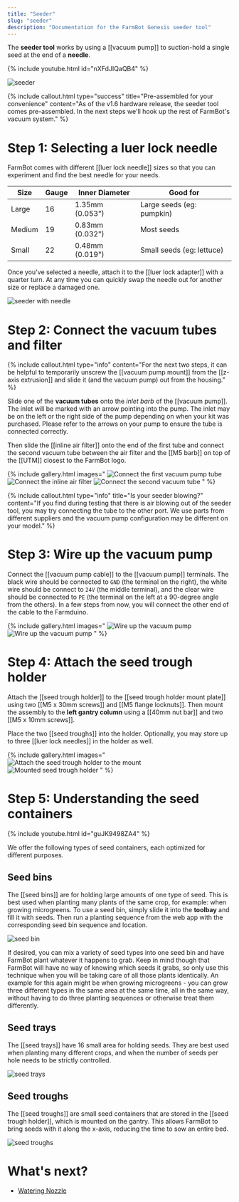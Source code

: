 ```yaml
---
title: "Seeder"
slug: "seeder"
description: "Documentation for the FarmBot Genesis seeder tool"
---
```


The **seeder tool** works by using a [[vacuum pump]] to suction-hold a single seed at the end of a **needle**.

{% include youtube.html id="nXFdJIQaQB4" %}

![seeder](_images/seeder.png)

{%
include callout.html
type="success"
title="Pre-assembled for your convenience"
content="As of the v1.6 hardware release, the seeder tool comes pre-assembled. In the next steps we'll hook up the rest of FarmBot's vacuum system."
%}

# Step 1: Selecting a luer lock needle

FarmBot comes with different [[luer lock needle]] sizes so that you can experiment and find the best needle for your needs.

|Size  |Gauge|Inner Diameter |Good for                 |
|------|-----|---------------|-------------------------|
|Large |16   |1.35mm (0.053")|Large seeds (eg: pumpkin)
|Medium|19   |0.83mm (0.032")|Most seeds
|Small |22   |0.48mm (0.019")|Small seeds (eg: lettuce)

Once you've selected a needle, attach it to the [[luer lock adapter]] with a quarter turn. At any time you can quickly swap the needle out for another size or replace a damaged one.

![seeder with needle](_images/seeder_with_needle.png)

# Step 2: Connect the vacuum tubes and filter

{%
include callout.html
type="info"
content="For the next two steps, it can be helpful to temporarily unscrew the [[vacuum pump mount]] from the [[z-axis extrusion]] and slide it (and the vacuum pump) out from the housing."
%}

Slide one of the **vacuum tubes** onto the _inlet barb_ of the [[vacuum pump]]. The inlet will be marked with an arrow pointing into the pump. The inlet may be on the left or the right side of the pump depending on when your kit was purchased. Please refer to the arrows on your pump to ensure the tube is connected correctly.

Then slide the [[inline air filter]] onto the end of the first tube and connect the second vacuum tube between the air filter and the [[M5 barb]] on top of the [[UTM]] closest to the FarmBot logo.

{% include gallery.html images="
![Connect the first vacuum pump tube](_images/vacuum_tube_1.png)
![Connect the inline air filter](_images/air_filter.png)
![Connect the second vacuum tube](_images/vacuum_tube_2.png)
" %}

{%
include callout.html
type="info"
title="Is your seeder blowing?"
content="If you find during testing that there is air blowing out of the seeder tool, you may try connecting the tube to the other port. We use parts from different suppliers and the vacuum pump configuration may be different on your model."
%}

# Step 3: Wire up the vacuum pump

Connect the [[vacuum pump cable]] to the [[vacuum pump]] terminals. The black wire should be connected to `GND` (the terminal on the right), the white wire should be connect to `24V` (the middle terminal), and the clear wire should be connected to `PE` (the terminal on the left at a 90-degree angle from the others). In a few steps from now, you will connect the other end of the cable to the Farmduino.

{% include gallery.html images="
![Wire up the vacuum pump](_images/wire_up_vacuum_pump.png)
![Wire up the vacuum pump](_images/wire_up_vacuum_pump_detail.png)
" %}

# Step 4: Attach the seed trough holder

Attach the [[seed trough holder]] to the [[seed trough holder mount plate]] using two [[M5 x 30mm screws]] and [[M5 flange locknuts]]. Then mount the assembly to the **left gantry column** using a [[40mm nut bar]] and two [[M5 x 10mm screws]].

Place the two [[seed troughs]] into the holder. Optionally, you may store up to three [[luer lock needles]] in the holder as well.

{% include gallery.html images="
![Attach the seed trough holder to the mount](_images/seed_trough_mount_plate.png)
![Mounted seed trough holder](_images/mounted_seed_trough_holder.png)
" %}

# Step 5: Understanding the seed containers

{% include youtube.html id="guJK9498ZA4" %}

We offer the following types of seed containers, each optimized for different purposes.

## Seed bins

The [[seed bins]] are for holding large amounts of one type of seed. This is best used when planting many plants of the same crop, for example: when growing microgreens. To use a seed bin, simply slide it into the **toolbay** and fill it with seeds. Then run a planting sequence from the web app with the corresponding seed bin sequence and location.

![seed bin](_images/seed_bin.jpg)

If desired, you can mix a variety of seed types into one seed bin and have FarmBot plant whatever it happens to grab. Keep in mind though that FarmBot will have no way of knowing which seeds it grabs, so only use this technique when you will be taking care of all those plants identically. An example for this again might be when growing microgreens - you can grow three different types in the same area at the same time, all in the same way, without having to do three planting sequences or otherwise treat them differently.

## Seed trays

The [[seed trays]] have 16 small area for holding seeds. They are best used when planting many different crops, and when the number of seeds per hole needs to be strictly controlled.

![seed trays](_images/seed_trays.jpg)

## Seed troughs

The [[seed troughs]] are small seed containers that are stored in the [[seed trough holder]], which is mounted on the gantry. This allows FarmBot to bring seeds with it along the x-axis, reducing the time to sow an entire bed.

![seed troughs](_images/seed_troughs.jpeg)

# What's next?

 * [Watering Nozzle](watering-nozzle.md)
